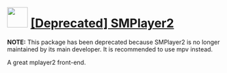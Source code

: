 # <img src="" width="48" height="48"/> [[Deprecated] SMPlayer2](https://community.chocolatey.org/packages/smplayer2)

**NOTE:** This package has been deprecated because SMPlayer2 is no longer maintained by its main developer. It is recommended to use mpv instead.

A great mplayer2 front-end.
